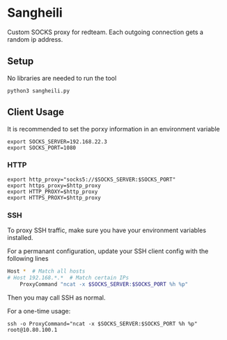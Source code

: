 # Sangheili
Custom SOCKS proxy for redteam. Each outgoing connection gets a random ip address.


## Setup
No libraries are needed to run the tool

```
python3 sangheili.py
```


## Client Usage
It is recommended to set the porxy information in an environment variable
```
export SOCKS_SERVER=192.168.22.3
export SOCKS_PORT=1080
```
### HTTP
```
export http_proxy="socks5://$SOCKS_SERVER:$SOCKS_PORT"
export https_proxy=$http_proxy
export HTTP_PROXY=$http_proxy
export HTTPS_PROXY=$http_proxy
```

### SSH
To proxy SSH traffic, make sure you have your environment variables installed.

For a permanant configuration, update your SSH client config with the following lines
```bash
Host *  # Match all hosts
# Host 192.168.*.*  # Match certain IPs
    ProxyCommand "ncat -x $SOCKS_SERVER:$SOCKS_PORT %h %p"
```
Then you may call SSH as normal.

For a one-time usage:
```
ssh -o ProxyCommand="ncat -x $SOCKS_SERVER:$SOCKS_PORT %h %p" root@10.80.100.1
```
